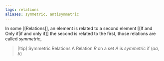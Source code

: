 ```yaml
---
tags: relations
aliases: symmetric, antisymmetric
---
```

In some [[Relations]], an element is related to a second element [[If and Only if|if and only if]] the second is related to the first, those relations are called *symmetric*,

>[!tip] Symmetric Relations
>A Relation $R$ on a set $A$ is *symmetric* if $(aa,b)$
